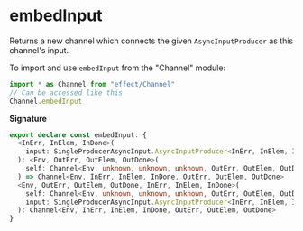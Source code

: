 # embedInput

Returns a new channel which connects the given `AsyncInputProducer` as
this channel's input.

To import and use `embedInput` from the "Channel" module:

```ts
import * as Channel from "effect/Channel"
// Can be accessed like this
Channel.embedInput
```

**Signature**

```ts
export declare const embedInput: {
  <InErr, InElem, InDone>(
    input: SingleProducerAsyncInput.AsyncInputProducer<InErr, InElem, InDone>
  ): <Env, OutErr, OutElem, OutDone>(
    self: Channel<Env, unknown, unknown, unknown, OutErr, OutElem, OutDone>
  ) => Channel<Env, InErr, InElem, InDone, OutErr, OutElem, OutDone>
  <Env, OutErr, OutElem, OutDone, InErr, InElem, InDone>(
    self: Channel<Env, unknown, unknown, unknown, OutErr, OutElem, OutDone>,
    input: SingleProducerAsyncInput.AsyncInputProducer<InErr, InElem, InDone>
  ): Channel<Env, InErr, InElem, InDone, OutErr, OutElem, OutDone>
}
```
